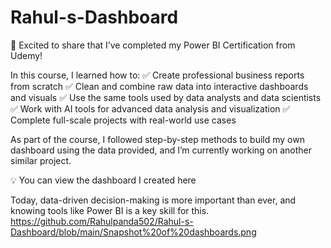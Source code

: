 # Rahul-s-Dashboard
📢 Excited to share that I’ve completed my Power BI Certification from Udemy!

In this course, I learned how to:
✅ Create professional business reports from scratch
✅ Clean and combine raw data into interactive dashboards and visuals
✅ Use the same tools used by data analysts and data scientists
✅ Work with AI tools for advanced data analysis and visualization
✅ Complete full-scale projects with real-world use cases

As part of the course, I followed step-by-step methods to build my own dashboard using the data provided, and I’m currently working on another similar project.

💡 You can view the dashboard I created here

Today, data-driven decision-making is more important than ever, and knowing tools like Power BI is a key skill for this.
https://github.com/Rahulpanda502/Rahul-s-Dashboard/blob/main/Snapshot%20of%20dashboards.png
